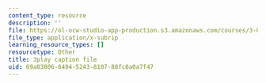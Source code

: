 ```yaml
---
content_type: resource
description: ''
file: https://ol-ocw-studio-app-production.s3.amazonaws.com/courses/3-091sc-introduction-to-solid-state-chemistry-fall-2010/69a8380664945243810788fc0a0a7f47_3dU0v-EvUmA.vtt
file_type: application/x-subrip
learning_resource_types: []
resourcetype: Other
title: 3play caption file
uid: 69a83806-6494-5243-8107-88fc0a0a7f47
---
```

